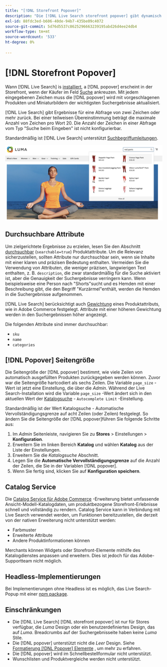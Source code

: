 ```yaml
---
title: "[!DNL Storefront Popover]"
description: "Die [!DNL Live Search storefront popover] gibt dynamisch vorgeschlagene Produkte und Miniaturansichten zurück."
exl-id: 88fdc3ed-b606-40de-94b7-435be09c4072
source-git-commit: 5d76d5537c8625296663239195abd26d4ee24db4
workflow-type: tm+mt
source-wordcount: '533'
ht-degree: 0%

---
```


# [!DNL Storefront Popover]

Wann [!DNL Live Search] is [installiert](install.md), a [!DNL popover] erscheint in der Storefront, wenn der Käufer im Feld [Suche](https://experienceleague.adobe.com/docs/commerce-admin/catalog/catalog/search/search.html#quick-search) ankreuzen. Mit jedem eingegebenen Zeichen muss die [!DNL popover] wird mit vorgeschlagenen Produkten und Miniaturbildern der wichtigsten Suchergebnisse aktualisiert.

[!DNL Live Search] gibt Ergebnisse für eine Abfrage von zwei Zeichen oder mehr zurück. Bei einer teilweisen Übereinstimmung beträgt die maximale Anzahl von Zeichen pro Wort 20. Die Anzahl der Zeichen in einer Abfrage vom Typ &quot;Suche beim Eingeben&quot; ist nicht konfigurierbar.

Standardmäßig ist [!DNL Live Search] unterstützt [Suchbegriffumleitungen](https://experienceleague.adobe.com/docs/commerce-admin/catalog/catalog/search/search-terms.html).

![[!DNL Live Search popover]](assets/storefront-search-as-you-type.png)

## Durchsuchbare Attribute

Um zielgerichtete Ergebnisse zu erzielen, lesen Sie den Abschnitt [durchsuchbar](https://experienceleague.adobe.com/docs/commerce-admin/catalog/product-attributes/product-attributes.html) (`searchable=true`) Produktattribute. Um die Relevanz sicherzustellen, sollten Attribute nur durchsuchbar sein, wenn sie Inhalte mit einer klaren und präzisen Bedeutung enthalten. Vermeiden Sie die Verwendung von Attributen, die weniger präzisen, langwierigen Text enthalten, z. B. `description`, die zwar standardmäßig für die Suche aktiviert ist, aber die Genauigkeit der Suchergebnisse verringern kann.
Wenn beispielsweise eine Person nach &quot;Shorts&quot;sucht und es Hemden mit einer Beschreibung gibt, die den Begriff &quot;Kurzärmel&quot;enthält, werden die Hemden in die Suchergebnisse aufgenommen.

[!DNL Live Search] berücksichtigt auch [Gewichtung](https://experienceleague.adobe.com/docs/commerce-admin/catalog/catalog/search/search-results.html#weighted-search) eines Produktattributs, wie in Adobe Commerce festgelegt. Attribute mit einer höheren Gewichtung werden in den Suchergebnissen höher angezeigt.

Die folgenden Attribute sind immer durchsuchbar:

* `sku`
* `name`
* `categories`

## [!DNL Popover] Seitengröße

Die Seitengröße der [!DNL popover] bestimmt, wie viele Zeilen von automatisch ausgefüllten Produkten zurückgegeben werden können. Zuvor war die Seitengröße hartcodiert als sechs Zeilen. Die Variable `page_size` -Wert ist jetzt eine Einstellung, die über die *Admin*. Während der Live Search-Installation wird die Variable `page_size` -Wert ändert sich in den aktuellen Wert der [Katalogsuche](https://experienceleague.adobe.com/docs/commerce-admin/config/catalog/catalog.html) - `Autocomplete Limit` -Einstellung.

Standardmäßig ist der Wert Katalogsuche - Automatische Vervollständigungsgrenze auf acht Zeilen (oder Zeilen) festgelegt. So ändern Sie die Seitengröße der [!DNL popover]führen Sie folgende Schritte aus:

1. Im *Admin* Seitenleiste, navigieren Sie zu **Stores** > Einstellungen > **Konfiguration**.
1. Erweitern Sie im linken Bereich **Katalog** und wählen **Katalog** aus der Liste der Einstellungen.
1. Erweitern Sie die *Katalogsuche* Abschnitt.
1. Legen Sie die **Automatische Vervollständigungsgrenze** auf die Anzahl der Zeilen, die Sie in der Variablen [!DNL popover].
1. Wenn Sie fertig sind, klicken Sie auf **Konfiguration speichern**.

## Catalog Service

Die [Catalog Service für Adobe Commerce](../catalog-service/overview.md) -Erweiterung bietet umfassende Ansicht-Modell-Katalogdaten, um produktbezogene Storefront-Erlebnisse schnell und vollständig zu rendern. Catalog Service kann in Verbindung mit Live Search verwendet werden, um Funktionen bereitzustellen, die derzeit von der nativen Erweiterung nicht unterstützt werden:

* Farbmuster
* Erweiterte Attribute
* Andere Produktinformationen können

Merchants können Widgets oder Storefront-Elemente mithilfe des Katalogdienstes anpassen und erweitern. Dies ist jedoch für das Adobe-Supportteam nicht möglich.

## Headless-Implementierungen

Bei Implementierungen ohne Headless ist es möglich, das Live Search-Popup mit einer [npm package](https://www.npmjs.com/package/@magento/ds-livesearch-storefront-utils).

## Einschränkungen

* Die [!DNL Live Search] [!DNL storefront popover] ist nur für Stores verfügbar, die *Luma* Design oder ein benutzerdefiniertes Design, das auf *Luma*. Breadcrumbs auf der Suchergebnisseite haben keine *Luma* Stile.
* Die [!DNL popover] unterstützt nicht die *Leer* Design. Siehe [Formatierung [!DNL Popover] Elemente](storefront-popover-styling.md) , um mehr zu erfahren.
* Die [!DNL popover] wird im Schnellbestellformular nicht unterstützt.
* Wunschlisten und Produktvergleiche werden nicht unterstützt.
